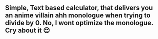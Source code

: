 ## Simple, Text based calculator, that delivers you an anime villain ahh monologue when trying to divide by 0. No, I wont optimize the monologue. Cry about it 😔
